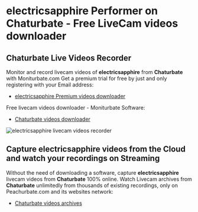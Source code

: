 # electricsapphire Performer on Chaturbate - Free LiveCam videos downloader

## Chaturbate Live Videos Recorder

Monitor and record livecam videos of **electricsapphire** from **Chaturbate** with Moniturbate.com
Get a premium trial for free by just and only registering with your Email address:
* [electricsapphire Premium videos downloader](https://moniturbate.com/request-demo-licence-key.html)

Free livecam videos downloader - Moniturbate Software:
* [Chaturbate videos downloader](https://moniturbate.com/moniturbate-download-software.html)

![electricsapphire livecam videos recorder](https://peachurnet.com/templates/moniturbate-software.png)


## Capture electricsapphire videos from the Cloud and watch your recordings on Streaming

Without the need of downloading a software, capture **electricsapphire** livecam videos from **Chaturbate** 100% online.
Watch Livecam archives from **Chaturbate** unlimitedly from thousands of existing recordings, only on Peachurbate.com and its websites network:
* [Chaturbate videos archives](https://peachurnet.com/)